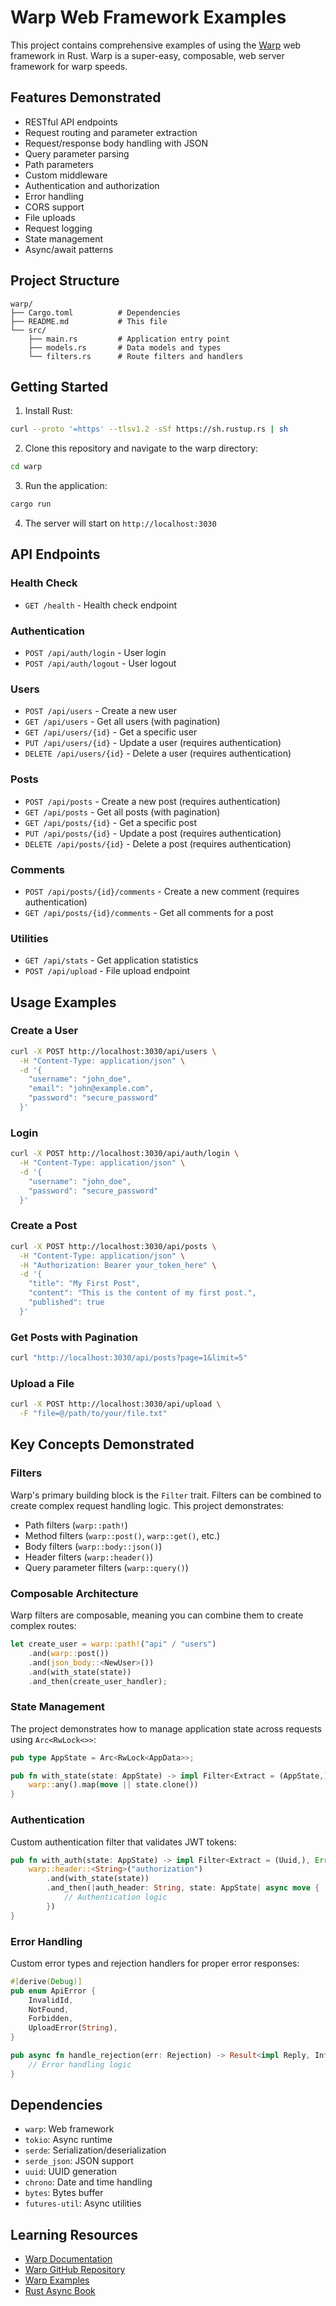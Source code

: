 # Warp Web Framework Examples

This project contains comprehensive examples of using the [Warp](https://github.com/seanmonstar/warp) web framework in Rust. Warp is a super-easy, composable, web server framework for warp speeds.

## Features Demonstrated

- RESTful API endpoints
- Request routing and parameter extraction
- Request/response body handling with JSON
- Query parameter parsing
- Path parameters
- Custom middleware
- Authentication and authorization
- Error handling
- CORS support
- File uploads
- Request logging
- State management
- Async/await patterns

## Project Structure

```
warp/
├── Cargo.toml          # Dependencies
├── README.md           # This file
└── src/
    ├── main.rs         # Application entry point
    ├── models.rs       # Data models and types
    └── filters.rs      # Route filters and handlers
```

## Getting Started

1. Install Rust:
```bash
curl --proto '=https' --tlsv1.2 -sSf https://sh.rustup.rs | sh
```

2. Clone this repository and navigate to the warp directory:
```bash
cd warp
```

3. Run the application:
```bash
cargo run
```

4. The server will start on `http://localhost:3030`

## API Endpoints

### Health Check
- `GET /health` - Health check endpoint

### Authentication
- `POST /api/auth/login` - User login
- `POST /api/auth/logout` - User logout

### Users
- `POST /api/users` - Create a new user
- `GET /api/users` - Get all users (with pagination)
- `GET /api/users/{id}` - Get a specific user
- `PUT /api/users/{id}` - Update a user (requires authentication)
- `DELETE /api/users/{id}` - Delete a user (requires authentication)

### Posts
- `POST /api/posts` - Create a new post (requires authentication)
- `GET /api/posts` - Get all posts (with pagination)
- `GET /api/posts/{id}` - Get a specific post
- `PUT /api/posts/{id}` - Update a post (requires authentication)
- `DELETE /api/posts/{id}` - Delete a post (requires authentication)

### Comments
- `POST /api/posts/{id}/comments` - Create a new comment (requires authentication)
- `GET /api/posts/{id}/comments` - Get all comments for a post

### Utilities
- `GET /api/stats` - Get application statistics
- `POST /api/upload` - File upload endpoint

## Usage Examples

### Create a User
```bash
curl -X POST http://localhost:3030/api/users \
  -H "Content-Type: application/json" \
  -d '{
    "username": "john_doe",
    "email": "john@example.com",
    "password": "secure_password"
  }'
```

### Login
```bash
curl -X POST http://localhost:3030/api/auth/login \
  -H "Content-Type: application/json" \
  -d '{
    "username": "john_doe",
    "password": "secure_password"
  }'
```

### Create a Post
```bash
curl -X POST http://localhost:3030/api/posts \
  -H "Content-Type: application/json" \
  -H "Authorization: Bearer your_token_here" \
  -d '{
    "title": "My First Post",
    "content": "This is the content of my first post.",
    "published": true
  }'
```

### Get Posts with Pagination
```bash
curl "http://localhost:3030/api/posts?page=1&limit=5"
```

### Upload a File
```bash
curl -X POST http://localhost:3030/api/upload \
  -F "file=@/path/to/your/file.txt"
```

## Key Concepts Demonstrated

### Filters
Warp's primary building block is the `Filter` trait. Filters can be combined to create complex request handling logic. This project demonstrates:

- Path filters (`warp::path!`)
- Method filters (`warp::post()`, `warp::get()`, etc.)
- Body filters (`warp::body::json()`)
- Header filters (`warp::header()`)
- Query parameter filters (`warp::query()`)

### Composable Architecture
Warp filters are composable, meaning you can combine them to create complex routes:

```rust
let create_user = warp::path!("api" / "users")
    .and(warp::post())
    .and(json_body::<NewUser>())
    .and(with_state(state))
    .and_then(create_user_handler);
```

### State Management
The project demonstrates how to manage application state across requests using `Arc<RwLock<>>`:

```rust
pub type AppState = Arc<RwLock<AppData>>;

pub fn with_state(state: AppState) -> impl Filter<Extract = (AppState,), Error = Infallible> + Clone {
    warp::any().map(move || state.clone())
}
```

### Authentication
Custom authentication filter that validates JWT tokens:

```rust
pub fn with_auth(state: AppState) -> impl Filter<Extract = (Uuid,), Error = warp::Rejection> + Clone {
    warp::header::<String>("authorization")
        .and(with_state(state))
        .and_then(|auth_header: String, state: AppState| async move {
            // Authentication logic
        })
}
```

### Error Handling
Custom error types and rejection handlers for proper error responses:

```rust
#[derive(Debug)]
pub enum ApiError {
    InvalidId,
    NotFound,
    Forbidden,
    UploadError(String),
}

pub async fn handle_rejection(err: Rejection) -> Result<impl Reply, Infallible> {
    // Error handling logic
}
```

## Dependencies

- `warp`: Web framework
- `tokio`: Async runtime
- `serde`: Serialization/deserialization
- `serde_json`: JSON support
- `uuid`: UUID generation
- `chrono`: Date and time handling
- `bytes`: Bytes buffer
- `futures-util`: Async utilities

## Learning Resources

- [Warp Documentation](https://docs.rs/warp/)
- [Warp GitHub Repository](https://github.com/seanmonstar/warp)
- [Warp Examples](https://github.com/seanmonstar/warp/tree/master/examples)
- [Rust Async Book](https://rust-lang.github.io/async-book/)